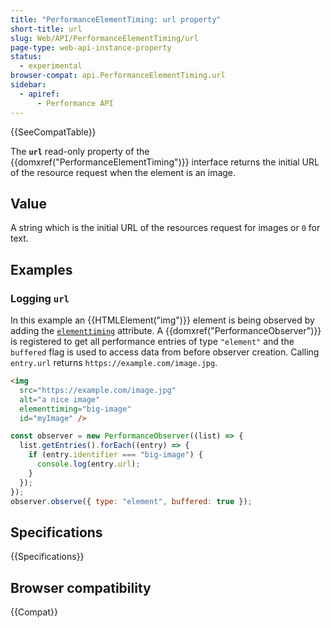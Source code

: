 ```yaml
---
title: "PerformanceElementTiming: url property"
short-title: url
slug: Web/API/PerformanceElementTiming/url
page-type: web-api-instance-property
status:
  - experimental
browser-compat: api.PerformanceElementTiming.url
sidebar:
  - apiref:
      - Performance API
---
```


{{SeeCompatTable}}

The **`url`** read-only property of the {{domxref("PerformanceElementTiming")}} interface returns the initial URL of the resource request when the element is an image.

## Value

A string which is the initial URL of the resources request for images or `0` for text.

## Examples

### Logging `url`

In this example an {{HTMLElement("img")}} element is being observed by adding the [`elementtiming`](/en-US/docs/Web/HTML/Reference/Attributes/elementtiming) attribute. A {{domxref("PerformanceObserver")}} is registered to get all performance entries of type `"element"` and the `buffered` flag is used to access data from before observer creation. Calling `entry.url` returns `https://example.com/image.jpg`.

```html
<img
  src="https://example.com/image.jpg"
  alt="a nice image"
  elementtiming="big-image"
  id="myImage" />
```

```js
const observer = new PerformanceObserver((list) => {
  list.getEntries().forEach((entry) => {
    if (entry.identifier === "big-image") {
      console.log(entry.url);
    }
  });
});
observer.observe({ type: "element", buffered: true });
```

## Specifications

{{Specifications}}

## Browser compatibility

{{Compat}}
